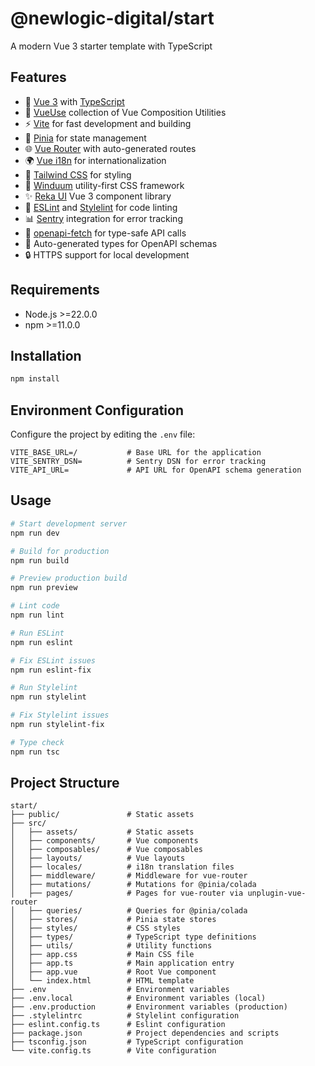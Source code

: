 # @newlogic-digital/start

A modern Vue 3 starter template with TypeScript

## Features

- 🚀 [Vue 3](https://vuejs.org/) with [TypeScript](https://www.typescriptlang.org/)
- 🎯 [VueUse](https://vueuse.org/) collection of Vue Composition Utilities
- ⚡️ [Vite](https://vitejs.dev/) for fast development and building
- 🔄 [Pinia](https://pinia.vuejs.org/) for state management
- 🌐 [Vue Router](https://router.vuejs.org/) with auto-generated routes
- 🌍 [Vue i18n](https://vue-i18n.intlify.dev/) for internationalization
- 🎨 [Tailwind CSS](https://tailwindcss.com/) for styling
- 💨 [Winduum](https://winduum.dev/) utility-first CSS framework
- ✨ [Reka UI](https://reka-ui.netlify.app/) Vue 3 component library
- 🧪 [ESLint](https://eslint.org/) and [Stylelint](https://stylelint.io/) for code linting
- 📊 [Sentry](https://sentry.io/) integration for error tracking
- 🔌 [openapi-fetch](https://github.com/ajaishankar/openapi-fetch) for type-safe API calls
- 🔄 Auto-generated types for OpenAPI schemas
- 🔒 HTTPS support for local development

## Requirements

- Node.js >=22.0.0
- npm >=11.0.0

## Installation

```bash
npm install
```

## Environment Configuration

Configure the project by editing the `.env` file:

```
VITE_BASE_URL=/           # Base URL for the application
VITE_SENTRY_DSN=          # Sentry DSN for error tracking
VITE_API_URL=             # API URL for OpenAPI schema generation
```

## Usage

```bash
# Start development server
npm run dev

# Build for production
npm run build

# Preview production build
npm run preview

# Lint code
npm run lint

# Run ESLint
npm run eslint

# Fix ESLint issues
npm run eslint-fix

# Run Stylelint
npm run stylelint

# Fix Stylelint issues
npm run stylelint-fix

# Type check
npm run tsc
```

## Project Structure

```
start/
├── public/               # Static assets
├── src/
│   ├── assets/           # Static assets 
│   ├── components/       # Vue components
│   ├── composables/      # Vue composables
│   ├── layouts/          # Vue layouts
│   ├── locales/          # i18n translation files
│   ├── middleware/       # Middleware for vue-router
│   ├── mutations/        # Mutations for @pinia/colada
│   ├── pages/            # Pages for vue-router via unplugin-vue-router
│   ├── queries/          # Queries for @pinia/colada
│   ├── stores/           # Pinia state stores
│   ├── styles/           # CSS styles
│   ├── types/            # TypeScript type definitions
│   ├── utils/            # Utility functions
│   ├── app.css           # Main CSS file
│   ├── app.ts            # Main application entry
│   ├── app.vue           # Root Vue component
│   └── index.html        # HTML template
├── .env                  # Environment variables
├── .env.local            # Environment variables (local)
├── .env.production       # Environment variables (production)
├── .stylelintrc          # Stylelint configuration
├── eslint.config.ts      # Eslint configuration
├── package.json          # Project dependencies and scripts
├── tsconfig.json         # TypeScript configuration
└── vite.config.ts        # Vite configuration
```